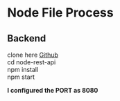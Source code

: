 # Node File Process

## Backend
clone here [Github](https://github.com/im-mani-teckieshare/node-with-nest-js.git) <br/>
cd node-rest-api <br/>
npm install <br/>
npm start <br>

<b> I configured the PORT as 8080 </b>




